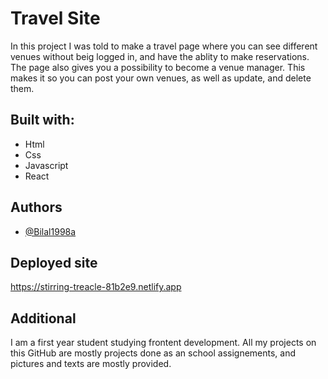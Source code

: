 # Travel Site

In this project I was told to make a travel page where you can see different venues without beig logged in, and have the ablity to make reservations. The page also gives you a possibility to become a venue manager. This makes it so you can post your own venues, as well as update, and delete them. 

## Built with:

- Html
- Css
- Javascript
- React

## Authors

- [@Bilal1998a](https://www.github.com/bilal1998a)

## Deployed site

https://stirring-treacle-81b2e9.netlify.app

## Additional

I am a first year student studying frontent development. All my projects on this GitHub are mostly projects done as an school assignements, and pictures and texts are mostly provided.
